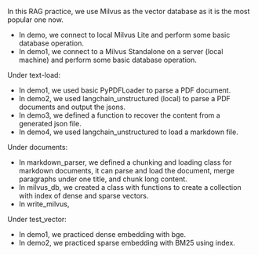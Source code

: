 In this RAG practice, we use Milvus as the vector database as it is the most popular one now.
- In demo, we connect to local Milvus Lite and perform some basic database operation.
- In demo1, we connect to a Milvus Standalone on a server (local machine) and perform some basic database operation.


Under text-load:
- In demo1, we used basic PyPDFLoader to parse a PDF document.
- In demo2, we used langchain_unstructured (local) to parse a PDF documents and output the jsons.
- In demo3, we defined a function to recover the content from a generated json file.
- In demo4, we used langchain_unstructured to load a markdown file.

Under documents:
- In markdown_parser, we defined a chunking and loading class for markdown documents, it can parse and load the document, merge paragraphs under one title, and chunk long content.
- In milvus_db, we created a class with functions to create a collection with index of dense and sparse vectors.
- In write_milvus, 

Under test_vector:
- In demo1, we practiced dense embedding with bge.
- In demo2, we practiced sparse embedding with BM25 using index.